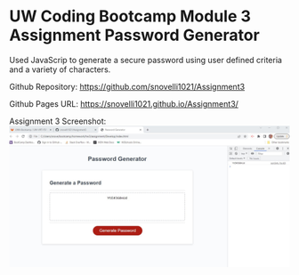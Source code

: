 # UW Coding Bootcamp Module 3 Assignment Password Generator

Used JavaScrip to generate a secure password using user defined criteria and a variety of characters.

Github Repository:
https://github.com/snovelli1021/Assignment3

Github Pages URL:
https://snovelli1021.github.io/Assignment3/

Assignment 3 Screenshot:
![my screenshot](./assets/screenshot.jpg)